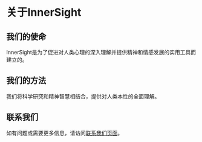 # 关于InnerSight

## 我们的使命

InnerSight是为了促进对人类心理的深入理解并提供精神和情感发展的实用工具而建立的。

## 我们的方法

我们将科学研究和精神智慧相结合，提供对人类本性的全面理解。

## 联系我们

如有问题或需要更多信息，请访问[联系我们页面](/zh/contact/)。
